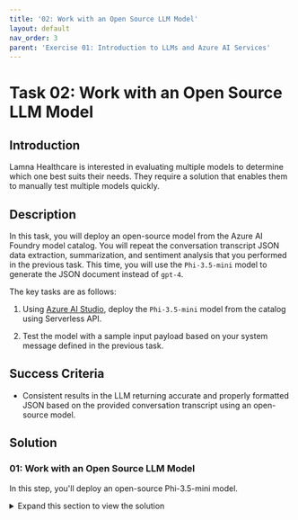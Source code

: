 ```yaml
---
title: '02: Work with an Open Source LLM Model'
layout: default
nav_order: 3
parent: 'Exercise 01: Introduction to LLMs and Azure AI Services'
---
```


# Task 02: Work with an Open Source LLM Model

## Introduction

Lamna Healthcare is interested in evaluating multiple models to determine which one best suits their needs. They require a solution that enables them to manually test multiple models quickly.

## Description

In this task, you will deploy an open-source model from the Azure AI Foundry model catalog. You will repeat the conversation transcript JSON data extraction, summarization, and sentiment analysis that you performed in the previous task. This time, you will use the `Phi-3.5-mini` model to generate the JSON document instead of `gpt-4`.

The key tasks are as follows:

1. Using [Azure AI Studio](https://ai.azure.com), deploy the `Phi-3.5-mini` model from the catalog using Serverless API.

2. Test the model with a sample input payload based on your system message defined in the previous task.

## Success Criteria

* Consistent results in the LLM returning accurate and properly formatted JSON based on the provided conversation transcript using an open-source model.

## Solution

### 01: Work with an Open Source LLM Model

In this step, you'll deploy an open-source Phi-3.5-mini model.

<details markdown="block">
<summary>Expand this section to view the solution</summary>

1. In [Azure AI Studio](https://ai.azure.com), ensure you are in the project you created in the previous task, and select **Deployments** from the left-hand menu.

1. Select **+ Deploy Model**, then select **Deploy base model**.
   
   ![The model deployments list displays. The + Create deployment button is visible.](images/deploy_model.png)

1. Search for and select the model **Phi-3.5-mini-instruct** then select **Confirm**.
   
   ![The model catalog displays with the Phi-3.5-mini model selected.](images/deploy_model_phi3.png)

1. Select the deployment option **Serverless API deployment**.
   
   ![The deployment options dialog displays with choices of Serverless API with Azure AI Content Safety or Managed Compute without Azure AI Content Safety.](images/deploy_model_serverless.png)

1. Select **Deploy**.

    ![Deploy button.](images/deploy_model_serverless_name.png)

   Creating the deployment will be quick since it is serverless.

   ![The model deployment screen displays with the Provisioning state indicating Succeeded.](images/deploy_model_created.png)

1. Copy the following prompt into the **Give the model instructions and context** field:

    ```text
    You're an AI assistant that helps Lamna Healthcare Customer Service to extract valuable information from their conversations by creating JSON files for each conversation transcription you receive. You always try to extract and format as a JSON:
    1. Customer Name [name]
    2. Customer Contact Phone [phone]
    3. Main Topic of the Conversation [topic]
    4. Customer Sentiment (Neutral, Positive, Negative)[sentiment]
    5. How the Agent Handled the Conversation [agent_behavior]
    6. What was the FINAL Outcome of the Conversation [outcome]
    7. A really brief Summary of the Conversation [summary]

    Only extract information that you're sure. If you're unsure, write "Unknown/Not Found" in the JSON file.
    ```

1. After copying, select **Save**.

    ![A portion of the Chat playground screen displays with the System message populated. The Apply changes button is visible above the System message text box.](images/phi35_system_message.png)

1. Copy the following text and paste it into the chat session and press the send button:

    ```text
    Agent: Hello, welcome to Lamna Healthcare customer service. My name is Juan, how can I assist you?
    Client: Hello, Juan. I'm calling because I'm having issues with my medical bill I just received few days ago. It's incorrect and it does not match the numbers I was presented before my medical procedure.
    Agent: I'm very sorry for the inconvenience, sir. Could you please tell me your phone number and your full name?
    Client: Yes, sure. My number is 011-4567-8910 and my name is Martín Pérez.
    Agent: Thank you, Mr. Pérez. I'm going to check your plan, you deduction limits and current year transactions towards your deductions. One moment, please.
    Client: Okay, thank you.
    Agent: Mr. Pérez, I've reviewed your plan and I see that you have the Silver basic plan of $3,000 deductable. Is that correct?
    Client: Yes, that's correct.
    Agent: Well, I would like to inform you that you have not met your deductible yet and $2,800 of the procedure will be still be your responsability and that will meet your deductible for the year.
    Client: What? How is that possible? I paid over $2,000 already towards my deductable this year, I should only be $1,000 away from reaching my deductible not $2,800. 
    Agent: I understand, Mr. Pérez. But keep in mind that not all fees your pay to doctors and labs and medications count towards your deductible. 
    Client: Well, but they didn't explain that to me when I contracted the plan. They told me that everything I pay from my pocket towards doctors, specialists, labs and medications will count towards my deductable. I feel cheated.
    Agent: I apologize, Mr. Pérez. It was not our intention to deceive you. If you think the deductable is too high, I recommed changing the plan to Gold at the next renewal window and that will bring the deductable to $1,000 for the new year.
    Client: And how much would that cost me?
    Agent: The plan rates will come out in November, you can call us back then or check the new rates online at that time.
    Client: Mmm, I don't know. Isn't there another option? Can't you reduce the amount I have to pay for this bill as I was not explained how the deductible work correctly?
    Agent: I'm sorry, Mr. Pérez. I don't have the power to change the bill or your deductible under the current Silver plan.
    Client: Well, let me think about it. Can I call later to confirm?
    Agent: Of course, Mr. Pérez. You can call whenever you want. The number is the same one you dialed now. Is there anything else I can help you with?
    Client: No, that's all. Thank you for your attention.
    Agent: Thank you, Mr. Pérez. Have a good day. Goodbye.
    ```

    ![A portion of the Chat Playground screen displays with the above text copied into the user message textbox. The send button is visible below the user message textbox.](images/phi35_chat_message.png)

1. Observe the response generated by the Phi-3.5-mini model. You should see a result generated by the model in the command window.

    ![A portion of the Chat Playground screen displays the LLM response in JSON format.](images/phi35_response.png)

</details>
